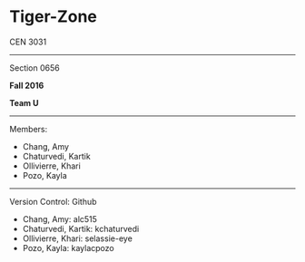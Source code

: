 # Tiger-Zone

CEN 3031
___________________
<p>Section 0656</p>
<b>Fall 2016</b>

**Team U**


___________________

Members:
- Chang, Amy
- Chaturvedi, Kartik
- Ollivierre, Khari
- Pozo, Kayla

_____________________
Version Control: Github
- Chang, Amy: alc515
- Chaturvedi, Kartik: kchaturvedi
- Ollivierre, Khari: selassie-eye
- Pozo, Kayla: kaylacpozo
